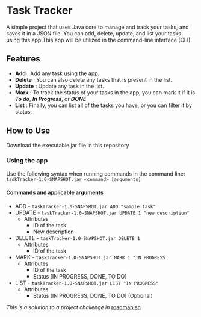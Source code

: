# Task Tracker

A simple project that uses Java core to manage and track your tasks, and saves it in a JSON file. You can add, delete, update, and list your tasks using this app
This app will be utilized in the command-line interface (CLI).

## Features

* **Add** : Add any task using the app.
* **Delete** : You can also delete any tasks that is present in the list.
* **Update** : Update any task in the list.
* **Mark** : To track the status of your tasks in the app, you can mark it if it is ***To do***, ***In Progress***, or ***DONE***
* **List** : Finally, you can list all of the tasks you have, or you can filter it by status.

## How to Use

Download the executable jar file in this repository

### Using the app

Use the following syntax when running commands in the command line: 
`taskTracker-1.0-SNAPSHOT.jar <command> [arguments]`

#### Commands and applicable arguments
* ADD - `taskTracker-1.0-SNAPSHOT.jar ADD "sample task"`
* UPDATE - `taskTracker-1.0-SNAPSHOT.jar UPDATE 1 "new description"`
  * Attributes
    * ID of the task
    * New description  
* DELETE - `taskTracker-1.0-SNAPSHOT.jar DELETE 1`
  * Attributes
     * ID of the task
* MARK - `taskTracker-1.0-SNAPSHOT.jar MARK 1 "IN PROGRESS`
  * Attributes
    * ID of the task
    * Status [IN PROGRESS, DONE, TO DO]
* LIST - `taskTracker-1.0-SNAPSHOT.jar LIST "IN PROGRESS"`
  * Attributes
    * Status [IN PROGRESS, DONE, TO DO] (Optional)


_This is a solution to a project challenge in_ [roadmap.sh](https://roadmap.sh/projects/task-tracker)
